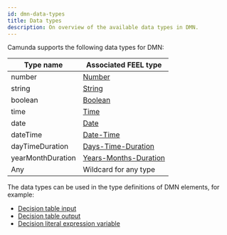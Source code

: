 ```yaml
---
id: dmn-data-types
title: Data types
description: On overview of the available data types in DMN.
---
```


Camunda supports the following data types for DMN:

| Type name         | Associated FEEL type                                                                                      |
| ----------------- | --------------------------------------------------------------------------------------------------------- |
| number            | [Number](/components/modeler/feel/language-guide/feel-data-types.md#number)                               |
| string            | [String](/components/modeler/feel/language-guide/feel-data-types.md#string)                               |
| boolean           | [Boolean](/components/modeler/feel/language-guide/feel-data-types.md#boolean)                             |
| time              | [Time](/components/modeler/feel/language-guide/feel-data-types.md#time)                                   |
| date              | [Date](/components/modeler/feel/language-guide/feel-data-types.md#date)                                   |
| dateTime          | [Date-Time](/components/modeler/feel/language-guide/feel-data-types.md#date-time)                         |
| dayTimeDuration   | [Days-Time-Duration](/components/modeler/feel/language-guide/feel-data-types.md#days-time-duration)       |
| yearMonthDuration | [Years-Months-Duration](/components/modeler/feel/language-guide/feel-data-types.md#years-months-duration) |
| Any               | Wildcard for any type                                                                                     |

The data types can be used in the type definitions of DMN elements, for example:

- [Decision table input](decision-table-input.md#input-type-definition)
- [Decision table output](decision-table-output.md#output-type-definition)
- [Decision literal expression variable](decision-literal-expression.md#variable-type-definition)
